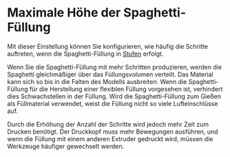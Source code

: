 Maximale Höhe der Spaghetti-Füllung
====
Mit dieser Einstellung können Sie konfigurieren, wie häufig die Schritte auftreten, wenn die Spaghetti-Füllung in [Stufen](spaghetti_infill_stepped.md) erfolgt.

Wenn Sie die Spaghetti-Füllung mit mehr Schritten produzieren, werden die Spaghetti gleichmäßiger über das Füllungsvolumen verteilt. Das Material kann sich so bis in die Falten des Modells ausbreiten. Wenn die Spaghetti-Füllung für die Herstellung einer flexiblen Füllung vorgesehen ist, verhindert dies Schwachstellen in der Füllung. Wird die Spaghetti-Füllung zum Gießen als Füllmaterial verwendet, weist die Füllung nicht so viele Lufteinschlüsse auf.

Durch die Erhöhung der Anzahl der Schritte wird jedoch mehr Zeit zum Drucken benötigt. Der Druckkopf muss mehr Bewegungen ausführen, und wenn die Füllung mit einem anderen Extruder gedruckt wird, müssen die Werkzeuge häufiger gewechselt werden.